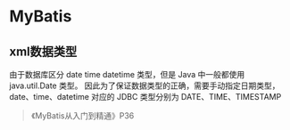 # MyBatis

## xml数据类型

由于数据库区分 date time datetime 类型，但是 Java 中一般都使用 java.util.Date
类型。 因此为了保证数据类型的正确，需要手动指定日期类型， date、time、datetime
对应的 JDBC 类型分别为 DATE、TIME、TIMESTAMP
> 《MyBatis从入门到精通》P36